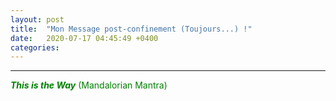 ```yaml
---
layout: post
title:  "Mon Message post-confinement (Toujours...) !"
date:   2020-07-17 04:45:49 +0400
categories: 
---
```

<!---

--->


------


<span style="color: green">***This is the Way*** (Mandalorian Mantra)</span>